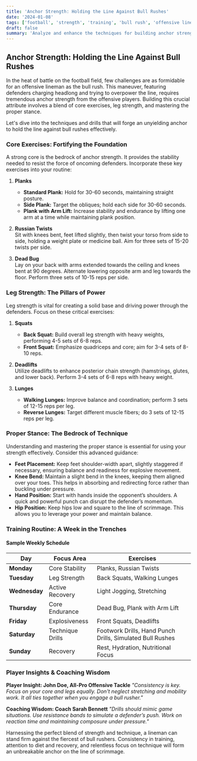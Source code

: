 ```yaml
---
title: 'Anchor Strength: Holding the Line Against Bull Rushes'
date: '2024-01-08'
tags: ['football', 'strength', 'training', 'bull rush', 'offensive line', 'core exercises', 'leg strength', 'techniques', 'coaching wisdom']
draft: false
summary: 'Analyze and enhance the techniques for building anchor strength to hold the line against bull rushes, with core exercises, leg strength, and proper stance advice from player insights and coaching wisdom.'
---
```


## Anchor Strength: Holding the Line Against Bull Rushes

In the heat of battle on the football field, few challenges are as formidable for an offensive lineman as the bull rush. This maneuver, featuring defenders charging headlong and trying to overpower the line, requires tremendous anchor strength from the offensive players. Building this crucial attribute involves a blend of core exercises, leg strength, and mastering the proper stance. 

Let's dive into the techniques and drills that will forge an unyielding anchor to hold the line against bull rushes effectively.

### Core Exercises: Fortifying the Foundation

A strong core is the bedrock of anchor strength. It provides the stability needed to resist the force of oncoming defenders. Incorporate these key exercises into your routine:

1. **Planks**  
   * **Standard Plank:** Hold for 30-60 seconds, maintaining straight posture.  
   * **Side Plank:** Target the obliques; hold each side for 30-60 seconds.  
   * **Plank with Arm Lift:** Increase stability and endurance by lifting one arm at a time while maintaining plank position.

2. **Russian Twists**  
   Sit with knees bent, feet lifted slightly, then twist your torso from side to side, holding a weight plate or medicine ball. Aim for three sets of 15-20 twists per side.

3. **Dead Bug**  
   Lay on your back with arms extended towards the ceiling and knees bent at 90 degrees. Alternate lowering opposite arm and leg towards the floor. Perform three sets of 10-15 reps per side.

### Leg Strength: The Pillars of Power

Leg strength is vital for creating a solid base and driving power through the defenders. Focus on these critical exercises:

1. **Squats**  
   * **Back Squat:** Build overall leg strength with heavy weights, performing 4-5 sets of 6-8 reps.
   * **Front Squat:** Emphasize quadriceps and core; aim for 3-4 sets of 8-10 reps.

2. **Deadlifts**  
   Utilize deadlifts to enhance posterior chain strength (hamstrings, glutes, and lower back). Perform 3-4 sets of 6-8 reps with heavy weight.

3. **Lunges**  
   * **Walking Lunges:** Improve balance and coordination; perform 3 sets of 12-15 reps per leg.
   * **Reverse Lunges:** Target different muscle fibers; do 3 sets of 12-15 reps per leg.

### Proper Stance: The Bedrock of Technique

Understanding and mastering the proper stance is essential for using your strength effectively. Consider this advanced guidance:

- **Feet Placement:** Keep feet shoulder-width apart, slightly staggered if necessary, ensuring balance and readiness for explosive movement.
- **Knee Bend:** Maintain a slight bend in the knees, keeping them aligned over your toes. This helps in absorbing and redirecting force rather than buckling under pressure.
- **Hand Position:** Start with hands inside the opponent’s shoulders. A quick and powerful punch can disrupt the defender’s momentum.
- **Hip Position:** Keep hips low and square to the line of scrimmage. This allows you to leverage your power and maintain balance.

### Training Routine: A Week in the Trenches

#### Sample Weekly Schedule

| Day        | Focus Area          | Exercises                                                                 |
|------------|---------------------|--------------------------------------------------------------------------|
| **Monday** | Core Stability      | Planks, Russian Twists                                                   |
| **Tuesday**| Leg Strength        | Back Squats, Walking Lunges                                              |
| **Wednesday**| Active Recovery  | Light Jogging, Stretching                                                |
| **Thursday**| Core Endurance     | Dead Bug, Plank with Arm Lift                                            |
| **Friday** | Explosiveness       | Front Squats, Deadlifts                                                  |
| **Saturday**| Technique Drills   | Footwork Drills, Hand Punch Drills, Simulated Bull Rushes                |
| **Sunday** | Recovery            | Rest, Hydration, Nutritional Focus                                       |

### Player Insights & Coaching Wisdom

**Player Insight: John Doe, All-Pro Offensive Tackle**
_"Consistency is key. Focus on your core and legs equally. Don't neglect stretching and mobility work. It all ties together when you engage a bull rusher."_

**Coaching Wisdom: Coach Sarah Bennett**
_"Drills should mimic game situations. Use resistance bands to simulate a defender’s push. Work on reaction time and maintaining composure under pressure."_

Harnessing the perfect blend of strength and technique, a lineman can stand firm against the fiercest of bull rushers. Consistency in training, attention to diet and recovery, and relentless focus on technique will form an unbreakable anchor on the line of scrimmage.
```